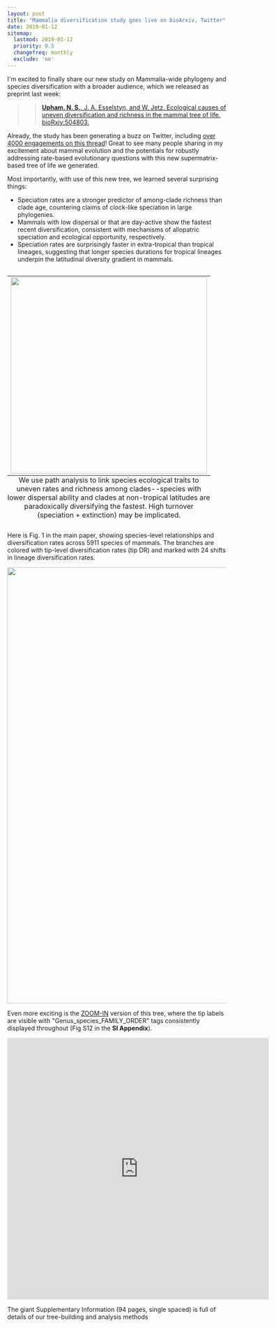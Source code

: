 ```yaml
---
layout: post
title: "Mammalia diversification study goes live on bioArxiv, Twitter"
date: 2019-01-12
sitemap:
  lastmod: 2019-01-12
  priority: 0.5
  changefreq: monthly
  exclude: 'no'
---
```


I'm excited to finally share our new study on Mammalia-wide phylogeny and species diversification with a broader audience, which we released as preprint last week: 

>>[**Upham, N. S.**, J. A. Esselstyn, and W. Jetz. Ecological causes of uneven diversification and richness in the mammal tree of life. bioRxiv:504803.](https://doi.org/10.1101/504803)

Already, the study has been generating a buzz on Twitter, including [over 4000 engagements on this thread](https://twitter.com/n8_upham/status/1082317979776401409)!  Great to see many people sharing in my excitement about mammal evolution and the potentials for robustly addressing rate-based evolutionary questions with this new supermatrix-based tree of life we generated.

Most importantly, with use of this new tree, we learned several surprising things:
<ul>
<li>Speciation rates are a stronger predictor of among-clade richness than clade age, countering claims of clock-like speciation in large phylogenies.</li>
<li>Mammals with low dispersal or that are day-active show the fastest recent diversification, consistent with mechanisms of allopatric speciation and ecological opportunity, respectively.</li>
<li>Speciation rates are surprisingly faster in extra-tropical than tropical lineages, suggesting that longer species durations for tropical lineages underpin the latitudinal diversity gradient in mammals.</li>
</ul>
<table class="image" style="float:right; margin-left: 2em">
<caption align="bottom">
We use path analysis to link species ecological traits to uneven rates and richness among clades--species with lower dispersal ability and clades at non-tropical latitudes are paradoxically diversifying the fastest. High turnover (speciation + extinction) may be implicated.	</caption>
<tr><td><img src="https://n8upham.github.io/images/Fig5_phyloPath_10-30-50Ma_igraphColVar_wHexbins_noMRCA_horizUnderCI_symbAxes_Nat_1000tree_DiCath.jpg" width="450px" /></td></tr>
</table>


Here is Fig. 1 in the main paper, showing species-level relationships and diversification rates across 5911 species of mammals. The branches are colored with tip-level diversification rates (tip DR) and marked with 24 shifts in lineage diversification rates.

<tr><td><img src="https://n8upham.github.io/images/Fig1_NDexp_TopoCons_24Oct2018.jpg" width="1000px" /></td></tr>

<p></p>
<p></p>

Even more exciting is the <a href="https://n8upham.github.io/images/FigS12_annotated.pdf" download>ZOOM-IN</a> version of this tree, where the tip labels are visible with "Genus_species_FAMILY_ORDER" tags consistently displayed throughout (Fig S12 in the __SI Appendix__).

<embed src="https://n8upham.github.io/images/FigS12_annotated.pdf" width="600px" height="600px"/>

The giant Supplementary Information (94 pages, single spaced) is full of details of our tree-building and analysis methods
